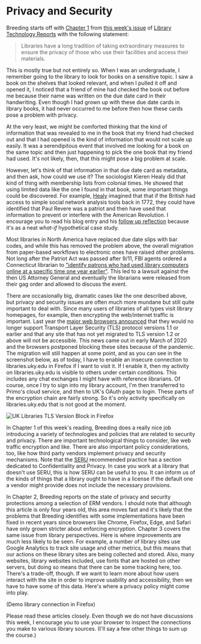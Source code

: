 # Privacy and Security

Breeding starts off with [Chapter 1][1] from [this week's issue][2] of [Library
Technology Reports][3] with the following statement:

> Libraries have a long tradition of taking extraordinary measures to ensure
> the privacy of those who use their facilities and access their materials.

This is mostly true but not entirely so. When I was an undergraduate,
I remember going to the library to look for books on a sensitive topic. I saw
a book on the shelves that looked relevant, and when I pulled it off and opened
it, I noticed that a friend of mine had checked the book out before me because
their name was written on the due date card in their handwriting. Even though
I had grown up with these due date cards in library books, it had never
occurred to me before then how these cards pose a problem with privacy.

At the very least, we might be comforted thinking that the kind of information
that was revealed to me in the book that my friend had checked out and that
I had opened is the kind of information that would not scale up easily. It was
a serendipitous event that involved me looking for a book on the same topic and
then just happening to pick the one book that my friend had used. It's not
likely, then, that this might pose a big problem at scale.

However, let's think of that information in that due date card as metadata, and
then ask, how could we use it? The sociologist Kieren Healy did that kind of
thing with membership lists from colonial times. He showed that using limited
data like the one I found in that book, some important things could be
discovered. For example, [Healy][4] imagined that that if the British had
access to simple social network analysis tools back in 1772, they could have
identified that Paul Revere was a patriot and then have used that information
to prevent or interfere with the American Revolution. I encourage you to read
his blog entry and his [follow up reflection][5] because it's as a neat
*what-if* hypothetical case study.

Most libraries in North America have replaced due date slips with bar codes,
and while this has removed the problem above, the overall migration from
paper-based workflows to electronic ones have raised other problems. Not long
after the Patriot Act was passed after 9/11, FBI agents ordered a Connecticut
librarian to ["identify patrons who had used library computers online at
a specific time one year earlier"][6]. This led to a lawsuit against the then
US Attorney General and eventually the librarians were released from their gag
order and allowed to discuss the event.

There are occasionally big, dramatic cases like the one described above, but
privacy and security issues are often much more mundane but still quite
important to deal with. Since many users of libraries of all types visit
library homepages, for example, then encrypting the web/internet traffic is
important. Last year the [major web browsers announced][7] that they would
no longer support Transport Layer Security (TLS) protocol versions 1.1 or
earlier and that any site that has not yet migrated to TLS version 1.2 or above
will not be accessible. This news came out in early March of 2020 and the
browsers postponed blocking these sites because of the pandemic. The migration
will still happen at some point, and as you can see in the screenshot below, as
of today, I have to enable an insecure connection to libraries.uky.edu in
Firefox if I want to visit it. If I enable it, then my activity on
libraries.uky.edu is visible to others under certain conditions. This includes
any chat exchanges I might have with reference librarians. Of course, once
I try to sign into my library account, I'm then transferred to Primo's cloud
service, and then to UK's OAuth page to login. These parts of the encryption
chain are fairly strong. So it's only activity specifically on
libraries.uky.edu that is not good at the moment.

![UK Libraries TLS Version Block in Firefox](uklibraries-tlsversion.png)

In Chapter 1 of this week's reading, Breeding does a really nice job
introducing a variety of technologies and policies that are related to security
and privacy. There are important technological things to consider, like web
traffic encryption and like. There are also important policy considerations,
too, like how third party vendors implement privacy and security mechanisms.
Note that the [SERU][8] recommended practice has a section dedicated to
Confidentiality and Privacy. In case you work at a library that doesn't use
SERU, this is how SERU can be useful to you. It can inform us of the kinds of
things that a library ought to have in a license if the default one a vendor
might provide does not include the necessary provisions.

In Chapter 2, Breeding reports on the state of privacy and security protections
among a selection of ERM vendors. I should note that although this article is
only four years old, this area moves fast and it's likely that the problems
that Breeding identifies with some implementations have been fixed in recent
years since browsers like Chrome, Firefox, Edge, and Safari have only grown
stricter about enforcing encryption. Chapter 3 covers the same issue from
library perspectives. Here is where improvements are much less likely to be
seen. For example, a number of library sites use Google Analytics to track site
usage and other metrics, but this means that our actions on these library sites
are being collected and stored. Also, many websites, library websites included,
use fonts that are hosted on other servers, but doing so means that there can
be some tracking here, too. There's a trade-off, though. If we want to learn
more about how users interact with the site in order to improve usability and
accessibility, then we have to have some of this data. Here's where a privacy
policy might come into play.

(Demo library connection in Firefox)

Please read these articles closely. Even though we do not have discussions this
week, I encourage you to use your browser to inspect the connections you make
to various library sources. (I'll say a few other things to sum up the course.)

[1]:https://journals.ala.org/index.php/ltr/article/view/5973/7606
[2]:https://journals.ala.org/index.php/ltr/issue/view/549
[3]:https://journals.ala.org/
[4]:https://kieranhealy.org/blog/archives/2013/06/09/using-metadata-to-find-paul-revere/
[5]:https://kieranhealy.org/blog/archives/2013/06/11/following-up-on-paul-revere/
[6]:https://www.courant.com/opinion/op-ed/hc-op-librarians-stand-up-to-patriot-act-again-20160927-story.html
[7]:https://www.zdnet.com/article/browsers-to-block-access-to-https-sites-using-tls-1-0-and-1-1-starting-this-month/
[8]:https://www.niso.org/publications/rp-7-2012-seru
